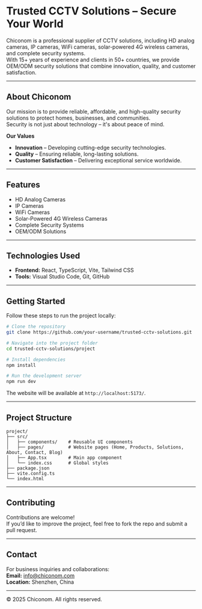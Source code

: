# Trusted CCTV Solutions – Secure Your World

Chiconom is a professional supplier of CCTV solutions, including HD analog cameras, IP cameras, WiFi cameras, solar-powered 4G wireless cameras, and complete security systems.  
With 15+ years of experience and clients in 50+ countries, we provide OEM/ODM security solutions that combine innovation, quality, and customer satisfaction.

---

##  About Chiconom
Our mission is to provide reliable, affordable, and high-quality security solutions to protect homes, businesses, and communities.  
Security is not just about technology – it's about peace of mind.  

**Our Values**
- **Innovation** – Developing cutting-edge security technologies.  
- **Quality** – Ensuring reliable, long-lasting solutions.  
- **Customer Satisfaction** – Delivering exceptional service worldwide.  

---

##  Features
- HD Analog Cameras  
- IP Cameras  
- WiFi Cameras  
- Solar-Powered 4G Wireless Cameras  
- Complete Security Systems  
- OEM/ODM Solutions  

---

##  Technologies Used
- **Frontend:** React, TypeScript, Vite, Tailwind CSS  
- **Tools:** Visual Studio Code, Git, GitHub  

---

##  Getting Started
Follow these steps to run the project locally:

```bash
# Clone the repository
git clone https://github.com/your-username/trusted-cctv-solutions.git

# Navigate into the project folder
cd trusted-cctv-solutions/project

# Install dependencies
npm install

# Run the development server
npm run dev
```

The website will be available at `http://localhost:5173/`.

---

##  Project Structure
```
project/
├── src/
│   ├── components/    # Reusable UI components
│   ├── pages/         # Website pages (Home, Products, Solutions, About, Contact, Blog)
│   ├── App.tsx        # Main app component
│   └── index.css      # Global styles
├── package.json
├── vite.config.ts
└── index.html
```

---

## Contributing
Contributions are welcome!  
If you’d like to improve the project, feel free to fork the repo and submit a pull request.  

---

## Contact
For business inquiries and collaborations:  
**Email:** info@chiconom.com  
**Location:** Shenzhen, China  

---

© 2025 Chiconom. All rights reserved.
